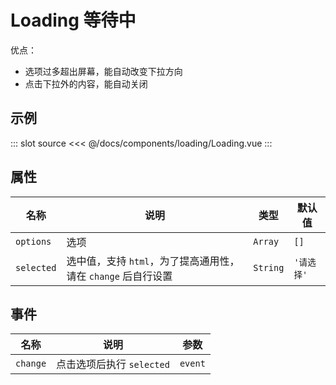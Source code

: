# Loading 等待中

优点：
- 选项过多超出屏幕，能自动改变下拉方向
- 点击下拉外的内容，能自动关闭

## 示例

<template>
    <div>
        <demo-code>
            <button @click="onShow">显示</button>
            <button @click="onClose">关闭</button>
            <highlight-code slot="codeText" lang="vue">
                <template>
                    <Content slot-key="source"/>
                </template>
            </highlight-code>
        </demo-code>
    </div>
</template>

<script>
export default {
    data() {
        return {
            show: false
        }
    },
    methods: {
      onShow(){
        this.$loading()
      },
      onClose(){
        this.$loading().close()
      },
    },
    destroyed(){
      this.$loading().close()
    }
}
</script>

::: slot source
<<< @/docs/components/loading/Loading.vue
:::

## 属性

名称 | 说明 | 类型 |默认值
---|---|---|---
| `options` | 选项 | `Array` | `[]` |
| `selected` | 选中值，支持 `html`，为了提高通用性，请在 `change` 后自行设置 | `String` | `'请选择'` |

## 事件

名称 | 说明 | 参数
---|---|---
`change` | 点击选项后执行 `selected` | `event`
